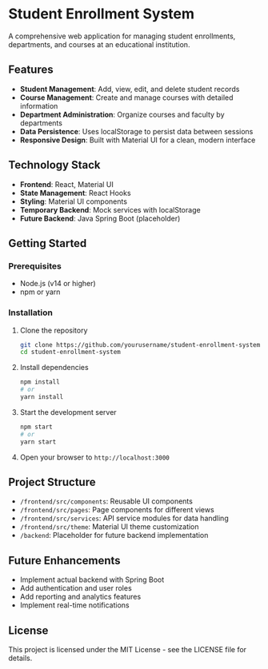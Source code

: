 # Student Enrollment System

A comprehensive web application for managing student enrollments, departments, and courses at an educational institution.

## Features

- **Student Management**: Add, view, edit, and delete student records
- **Course Management**: Create and manage courses with detailed information
- **Department Administration**: Organize courses and faculty by departments
- **Data Persistence**: Uses localStorage to persist data between sessions
- **Responsive Design**: Built with Material UI for a clean, modern interface

## Technology Stack

- **Frontend**: React, Material UI
- **State Management**: React Hooks
- **Styling**: Material UI components
- **Temporary Backend**: Mock services with localStorage
- **Future Backend**: Java Spring Boot (placeholder)

## Getting Started

### Prerequisites

- Node.js (v14 or higher)
- npm or yarn

### Installation

1. Clone the repository
   ```bash
   git clone https://github.com/yourusername/student-enrollment-system.git
   cd student-enrollment-system
   ```

2. Install dependencies
   ```bash
   npm install
   # or
   yarn install
   ```

3. Start the development server
   ```bash
   npm start
   # or
   yarn start
   ```

4. Open your browser to `http://localhost:3000`

## Project Structure

- `/frontend/src/components`: Reusable UI components
- `/frontend/src/pages`: Page components for different views
- `/frontend/src/services`: API service modules for data handling
- `/frontend/src/theme`: Material UI theme customization
- `/backend`: Placeholder for future backend implementation


## Future Enhancements

- Implement actual backend with Spring Boot
- Add authentication and user roles
- Add reporting and analytics features
- Implement real-time notifications


## License

This project is licensed under the MIT License - see the LICENSE file for details. 
